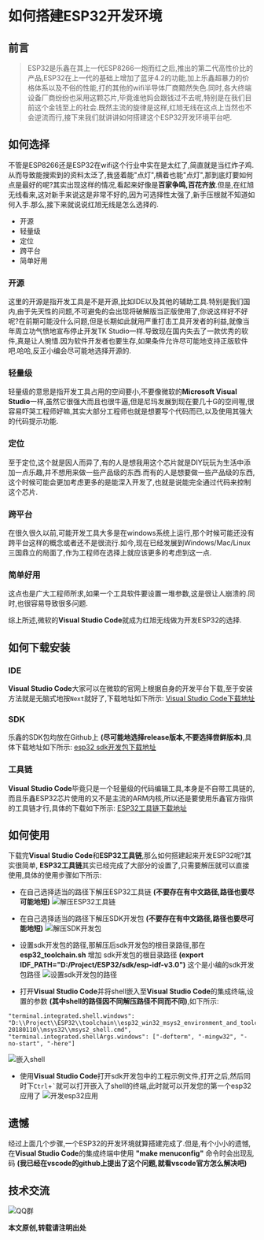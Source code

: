 # 如何搭建ESP32开发环境
## 前言
> ESP32是乐鑫在其上一代ESP8266一炮而红之后,推出的第二代高性价比的产品,ESP32在上一代的基础上增加了蓝牙4.2的功能,加上乐鑫超暴力的价格体系以及不俗的性能,打的其他的wifi半导体厂商黯然失色.同时,各大终端设备厂商纷纷也采用这颗芯片,毕竟谁他妈会跟钱过不去呢,特别是在我们目前这个金钱至上的社会.既然主流的旋律是这样,红旭无线在这点上当然也不会逆流而行,接下来我们就讲讲如何搭建这个ESP32开发环境平台吧.
## 如何选择
不管是ESP8266还是ESP32在wifi这个行业中实在是太红了,简直就是当红炸子鸡.从而导致能搜索到的资料太泛了,我竖着能"点灯",横着也能"点灯",那到底灯要如何点是最好的呢?其实出现这样的情况,看起来好像是**百家争鸣,百花齐放**.但是,在红旭无线看来,这对新手来说这是非常不好的,因为可选择性太强了,新手压根就不知道如何入手.那么,接下来就说说红旭无线是怎么选择的.
- 开源
- 轻量级
- 定位
- 跨平台
- 简单好用

### 开源
这里的开源是指开发工具是不是开源,比如IDE以及其他的辅助工具.特别是我们国内,由于先天性的问题,不可避免的会出现将破解版当正版使用了,你说这样好不好呢?在前期可能没什么问题,但是长期如此就用严重打击工具开发者的利益,就像当年周立功气愤地宣布停止开发TK Studio一样.导致现在国内失去了一款优秀的软件,真是让人惋惜.因为软件开发者也要生存,如果条件允许尽可能地支持正版软件吧.哈哈,反正小编会尽可能地选择开源的.
### 轻量级
轻量级的意思是指开发工具占用的空间要小,不要像微软的**Microsoft Visual Studio**一样,虽然它很强大而且也很牛逼,但是尼玛发展到现在要几十G的空间喔,很容易吓哭工程师好嘛,其实大部分工程师也就是想要写个代码而已,以及使用其强大的代码提示功能.
### 定位
至于定位,这个就是因人而异了,有的人是想我用这个芯片就是DIY玩玩为生活中添加一点乐趣,并不想用来做一些产品级的东西.而有的人是想要做一些产品级的东西,这个时候可能会更加考虑更多的是能深入开发了,也就是说能完全通过代码来控制这个芯片.
### 跨平台
在很久很久以前,可能开发工具大多是在windows系统上运行,那个时候可能还没有跨平台这样的概念或者还不是很流行.如今,现在已经发展到Windows/Mac/Linux三国鼎立的局面了,作为工程师在选择上就应该更多的考虑到这一点.
### 简单好用
这点也是广大工程师所求,如果一个工具软件要设置一堆参数,这是很让人崩溃的.同时,也很容易导致很多问题.

综上所述,微软的**Visual Studio Code**就成为红旭无线做为开发ESP32的选择.
## 如何下载安装
### IDE
**Visual Studio Code**大家可以在微软的官网上根据自身的开发平台下载,至于安装方法就是无脑式地按<code>Next</code>就好了,下载地址如下所示:
[Visual Studio Code下载地址](https://code.visualstudio.com/)
### SDK
乐鑫的SDK包均放在Github上 **(尽可能地选择release版本,不要选择尝鲜版本)**,具体下载地址如下所示:
[esp32 sdk开发包下载地址](https://github.com/espressif/esp-idf/releases)
### 工具链
**Visual Studio Code**毕竟只是一个轻量级的代码编辑工具,本身是不自带工具链的,而且乐鑫ESP32芯片使用的又不是主流的ARM内核,所以还是要使用乐鑫官方指供的工具链才行,具体的下载如下所示:
[ESP32工具链下载地址](http://esp-idf.readthedocs.io/en/latest/get-started/windows-setup.html)
## 如何使用
下载完**Visual Studio Code**和**ESP32工具链**,那么如何搭建起来开发ESP32呢?其实很简单,
**ESP32工具链**其实已经完成了大部分的设置了,只需要解压就可以直接使用,具体的使用步骤如下所示:
- 在自己选择适当的路径下解压ESP32工具链 **(不要存在有中文路径,路径也要尽可能地短)**
![解压ESP32工具链](https://raw.githubusercontent.com/xiaolongba/picture/master/unzip_toolchain.gif)

- 在自己选择适当的路径下解压SDK开发包 **(不要存在有中文路径,路径也要尽可能地短)**
![解压SDK开发包](https://raw.githubusercontent.com/xiaolongba/picture/master/unzip_sdk.gif)

- 设置sdk开发包的路径,那解压后sdk开发包的根目录路径,那在 **esp32_toolchain.sh** 增加
sdk开发包的根目录路径 **(export IDF_PATH="D:/Project/ESP32/sdk/esp-idf-v3.0")** 这个是小编的sdk开发包路径
![设置sdk开发包的路径](https://raw.githubusercontent.com/xiaolongba/picture/master/sdk_path_setting.gif)

- 打开**Visual Studio Code**并将shell嵌入至**Visual Studio Code**的集成终端,设置的参数 **(其中shell的路径因不同解压路径不同而不同)**,如下所示:
```
"terminal.integrated.shell.windows": "D:\\Project\\ESP32\\toolchain\\esp32_win32_msys2_environment_and_toolchain-20180110\\msys32\\msys2_shell.cmd",
"terminal.integrated.shellArgs.windows": ["-defterm", "-mingw32", "-no-start", "-here"]
```
![嵌入shell](https://raw.githubusercontent.com/xiaolongba/picture/master/interate%20shell%20to%20vscode.gif)

- 使用**Visual Studio Code**打开sdk开发包中的工程示例文件,打开之后,然后同时下<code>Ctrl</code>+<code>`</code>就可以打开嵌入了shell的终端,此时就可以开发您的第一个esp32应用了
![开发esp32应用](https://raw.githubusercontent.com/xiaolongba/picture/master/develop%20sdk.gif)

## 遗憾
经过上面几个步骤,一个ESP32的开发环境就算搭建完成了.但是,有个小小的遗憾,在**Visual Studio Code**的集成终端中使用 **"make menuconfig"** 命令时会出现乱码 **(我已经在vscode的github上提出了这个问题,就看vscode官方怎么解决吧)**

## 技术交流
![QQ群](https://raw.githubusercontent.com/xiaolongba/picture/master/QQ%20Group.jpg)

**本文原创,转载请注明出处**
